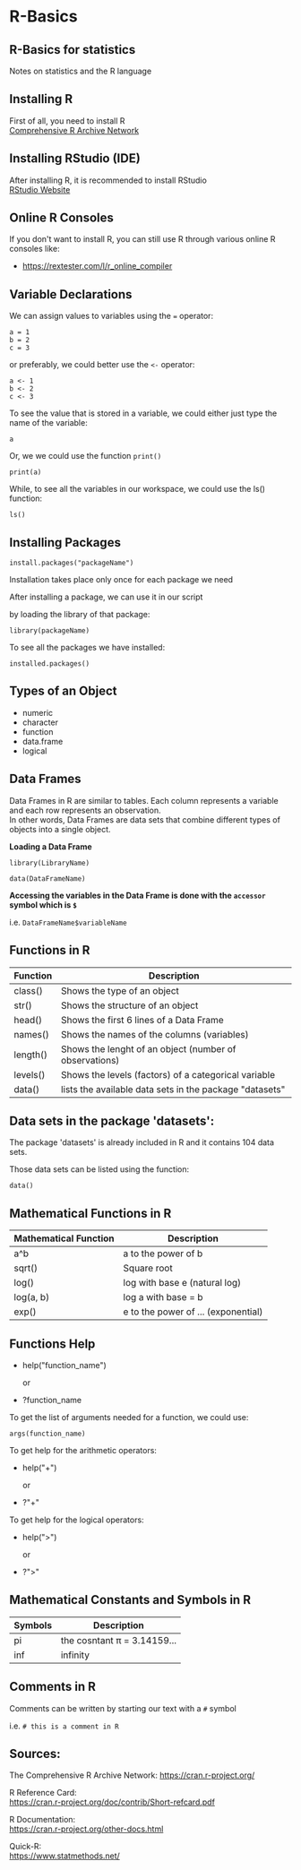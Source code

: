 # R-Basics

## R-Basics for statistics

Notes on statistics and the R language  

## Installing R
First of all, you need to install R  
[Comprehensive R Archive Network](https://cran.r-project.org/)

## Installing RStudio (IDE)
After installing R, it is recommended to install RStudio  
[RStudio Website](https://www.rstudio.com/products/rstudio/download/)

## Online R Consoles

If you don't want to install R, you can still use R through various online R consoles like:

* https://rextester.com/l/r_online_compiler

## Variable Declarations

We can assign values to variables using the `=` operator:
```
a = 1
b = 2
c = 3
```
or preferably, we could better use the `<-` operator:
```
a <- 1
b <- 2
c <- 3
```
To see the value that is stored in a variable, we could either just type the name of the variable:

```
a
```
Or, we we could use the function `print()`
```
print(a)
```
While, to see all the variables in our workspace, we could use the ls() function:
```
ls()
```

## Installing Packages
```
install.packages("packageName")

```
Installation takes place only once for each package we need


After installing a package, we can use it in our script 

by loading the library of that package:

```
library(packageName)
```

To see all the packages we have installed:

```
installed.packages()

```

## Types of an Object

* numeric
* character
* function
* data.frame
* logical

## Data Frames

Data Frames in R are similar to tables. Each column represents a variable and each row represents an observation.  
In other words, Data Frames are data sets that combine different types of objects into a single object.

**Loading a Data Frame**

`library(LibraryName)`  

`data(DataFrameName)`  

**Accessing the variables in the Data Frame is done with the `accessor` symbol which is `$`** 

i.e. `DataFrameName$variableName`  


## Functions in R

Function | Description
---------|------------
class() | Shows the type of an object
str() | Shows the structure of an object
head() | Shows the first 6 lines of a Data Frame
names() | Shows the names of the columns (variables)
length() | Shows the lenght of an object (number of observations)
levels() | Shows the levels (factors) of a categorical variable
data() | lists the available data sets in the package "datasets"

## Data sets in the package 'datasets':

The package 'datasets' is already included in R and it contains 104 data sets.

Those data sets can be listed using the function:

```
data()
```


## Mathematical Functions in R

Mathematical Function | Description
----------------------|------------
a^b | a to the power of b
sqrt() | Square root
log() | log with base e (natural log)
log(a, b) | log a with base = b
exp() | e to the power of ... (exponential)

## Functions Help

* help("function_name")

  or  

* ?function_name

To get the list of arguments needed for a function, we could use:

```
args(function_name)
```

To get help for the arithmetic operators:

* help("+")

  or  

* ?"+"

To get help for the logical operators:

* help(">")

  or  

* ?">"

## Mathematical Constants and Symbols in R

Symbols | Description
---------|------------
pi | the cosntant π = 3.14159...
inf | infinity


## Comments in R

Comments can be written by starting our text with a `#` symbol

i.e. `# this is a comment in R`


## Sources:

The Comprehensive R Archive Network: 
https://cran.r-project.org/  

R Reference Card:  
https://cran.r-project.org/doc/contrib/Short-refcard.pdf  

R Documentation:  
https://cran.r-project.org/other-docs.html  

Quick-R:  
https://www.statmethods.net/  


